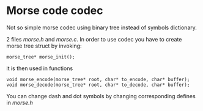Morse code codec
============
Not so simple morse codec using binary tree instead of symbols dictionary.

2 files *morse.h* and *morse.c*. In order to use codec you have to create morse tree struct by invoking:
~~~
morse_tree* morse_init();
~~~
it is then used in functions
~~~
void morse_encode(morse_tree* root, char* to_encode, char* buffer);
void morse_decode(morse_tree* root, char* to_decode, char* buffer);
~~~

You can change dash and dot symbols by changing corresponding defines in *morse.h*
